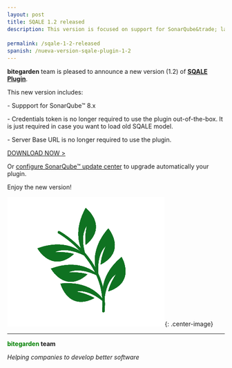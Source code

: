 ```yaml
---
layout: post
title: SQALE 1.2 released
description: This version is focused on support for SonarQube&trade; latest version (8.x) and several internal improvements.

permalink: /sqale-1-2-released
spanish: /nueva-version-sqale-plugin-1-2
---
```



**bitegarden** team is pleased to announce a new version (1.2) of [**SQALE Plugin**](https://www.bitegarden.com/sonarqube-sqale).

This new version includes:

\- Suppport for SonarQube&trade; 8.x

\- Credentials token is no longer required to use the plugin out-of-the-box. It is just required in case you want to load old SQALE model. 

\- Server Base URL is no longer required to use the plugin.

<a href="/sonarqube-sqale-trial-form" class="btn btn-primary btn-call-to-action fancybox">DOWNLOAD NOW ></a>

Or [configure SonarQube&trade; update center](/downloads/#update-center) to upgrade automatically your plugin.

Enjoy the new version!

![sqale-logo](/img/portfolio/sonarqube-sqale.png){: .center-image}

---
**<span style="color: green">bitegarden</span> team**

_Helping companies to develop better software_
